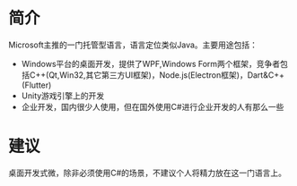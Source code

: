 # 简介

Microsoft主推的一门托管型语言，语言定位类似Java。主要用途包括：

- Windows平台的桌面开发，提供了WPF,Windows Form两个框架，竞争者包括C++(Qt,Win32,其它第三方UI框架)，Node.js(Electron框架)，Dart&C++(Flutter)
- Unity游戏引擎上的开发
- 企业开发，国内很少人使用，但在国外使用C#进行企业开发的人有那么一些

# 建议

桌面开发式微，除非必须使用C#的场景，不建议个人将精力放在这一门语言上。

